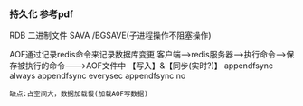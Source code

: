 ### 持久化 参考pdf
RDB 二进制文件 
    SAVA /BGSAVE(子进程操作不阻塞操作)

AOF通过记录redis命令来记录数据库变更
    客户端-->redis服务器-->执行命令-->保存被执行的命令--->AOF文件中
    【写入】&【同步(实时?)】
    appendfsync always 
    appendfsync everysec
    appendfsync no
    
    缺点:占空间大，数据加载慢(加载AOF写数据)